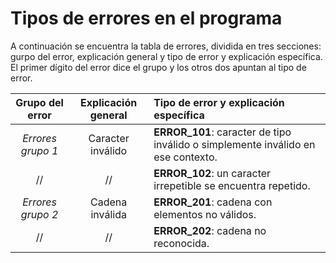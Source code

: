 # Tipos de errores en el programa
A continuación se encuentra la tabla de errores, dividida en tres secciones: gurpo del error, explicación general y tipo de error y explicación específica. El primer dígito del error dice el grupo y los otros dos apuntan al tipo de error.

|**Grupo del error**|**Explicación general**|**Tipo de error y explicación específica**|
|:-----------------:|:---------------------:|:-----------------------------------------|
|*Errores grupo 1*|Caracter inválido|**ERROR_101**: caracter de tipo inválido o simplemente inválido en ese contexto.|
|//|//|**ERROR_102**: un caracter irrepetible se encuentra repetido.|
|*Errores grupo 2*|Cadena inválida|**ERROR_201**: cadena con elementos no válidos.|
|//|//|**ERROR_202**: cadena no reconocida.|


